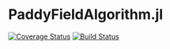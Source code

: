 # PaddyFieldAlgorithm.jl

[![Coverage Status](https://coveralls.io/repos/github/chopralab/PaddyFieldAlgorithm.jl/badge.svg?branch=master)](https://coveralls.io/github/chopralab/PaddyFieldAlgorithm.jl?branch=master)
[![Build Status](https://travis-ci.com/chopralab/PaddyFieldAlgorithm.jl.svg?branch=master)](https://travis-ci.com/chopralab/PaddyFieldAlgorithm.jl)
